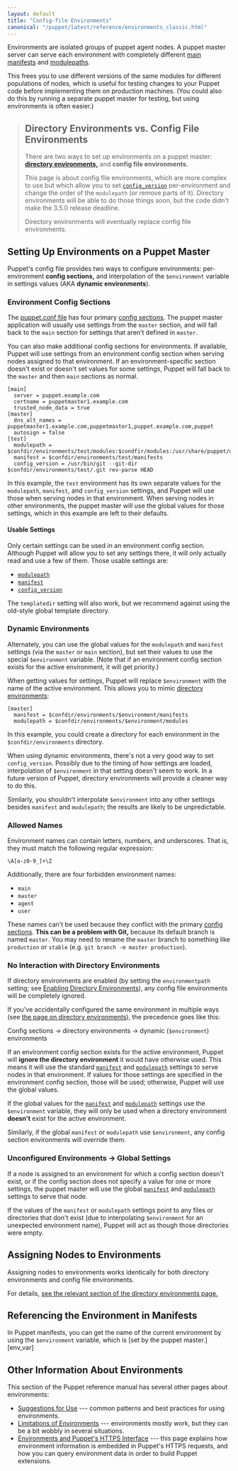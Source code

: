 ```yaml
---
layout: default
title: "Config-file Environments"
canonical: "/puppet/latest/reference/environments_classic.html"
---
```


[config_sections]: ./config_file_main.html#config-sections
[manifest_dir]: ./dirs_manifest.html
[modulepath]: ./dirs_modulepath.html
[config_version]: /puppet/3.5/reference/configuration.html#configversion
[puppet.conf]: ./config_file_main.html
[manifest_setting]: /puppet/3.5/reference/configuration.html#manifest
[modulepath_setting]: /puppet/3.5/reference/configuration.html#modulepath
[adrien_blog]: http://puppetlabs.com/blog/git-workflow-and-puppet-environments
[directory_environments]: ./environments.html
[dir_envs_enable]: ./environments.html#enabling-directory-environments

Environments are isolated groups of puppet agent nodes. A puppet master server can serve each environment with completely different [main manifests][manifest_dir] and [modulepaths][modulepath].

This frees you to use different versions of the same modules for different populations of nodes, which is useful for testing changes to your Puppet code before implementing them on production machines. (You could also do this by running a separate puppet master for testing, but using environments is often easier.)

> Directory Environments vs. Config File Environments
> -----
>
> There are two ways to set up environments on a puppet master: [**directory environments,**][directory_environments] and **config file environments.**
>
> This page is about config file environments, which are more complex to use but which allow you to set [`config_version`][config_version] per-environment and change the order of the `modulepath` (or remove parts of it). Directory environments will be able to do those things soon, but the code didn't make the 3.5.0 release deadline.
>
> Directory environments will eventually replace config file environments.


Setting Up Environments on a Puppet Master
-----

Puppet's config file provides two ways to configure environments: per-environment **config sections,** and interpolation of the `$environment` variable in settings values (AKA **dynamic environments**).

### Environment Config Sections

The [puppet.conf file][puppet.conf] has four primary [config sections][config_sections]. The puppet master application will usually use settings from the `master` section, and will fall back to the `main` section for settings that aren't defined in `master`.

You can also make additional config sections for environments. If available, Puppet will use settings from an environment config section when serving nodes assigned to that environment. If an environment-specific section doesn't exist or doesn't set values for some settings, Puppet will fall back to the `master` and then `main` sections as normal.

    [main]
      server = puppet.example.com
      certname = puppetmaster1.example.com
      trusted_node_data = true
    [master]
      dns_alt_names = puppetmaster1.example.com,puppetmaster1,puppet.example.com,puppet
      autosign = false
    [test]
      modulepath = $confdir/environments/test/modules:$condfir/modules:/usr/share/puppet/modules
      manifest = $confdir/environments/test/manifests
      config_version = /usr/bin/git --git-dir $confdir/environments/test/.git rev-parse HEAD

In this example, the `test` environment has its own separate values for the `modulepath`, `manifest`, and `config_version` settings, and Puppet will use those when serving nodes in that environment. When serving nodes in other environments, the puppet master will use the global values for those settings, which in this example are left to their defaults.

#### Usable Settings

Only certain settings can be used in an environment config section. Although Puppet will allow you to set any settings there, it will only actually read and use a few of them. Those usable settings are:

- [`modulepath`][modulepath_setting]
- [`manifest`][manifest_setting]
- [`config_version`][config_version]

The `templatedir` setting will also work, but we recommend against using the old-style global template directory.

### Dynamic Environments

Alternately, you can use the global values for the `modulepath` and `manifest` settings (via the `master` or `main` section), but set their values to use the special `$environment` variable. (Note that if an environment config section exists for the active environment, it will get priority.)

When getting values for settings, Puppet will replace `$environment` with the name of the active environment. This allows you to mimic [directory environments][directory_environments]:

    [master]
      manifest = $confdir/environments/$environment/manifests
      modulepath = $confdir/environments/$environment/modules

In this example, you could create a directory for each environment in the `$confdir/environments` directory.

When using dynamic environments, there's not a very good way to set `config_version`. Possibly due to the timing of how settings are loaded, interpolation of `$environment` in that setting doesn't seem to work. In a future version of Puppet, directory environments will provide a cleaner way to do this.

Similarly, you shouldn't interpolate `$environment` into any other settings besides `manifest` and `modulepath`; the results are likely to be unpredictable.

### Allowed Names

Environment names can contain letters, numbers, and underscores. That is, they must match the following regular expression:

`\A[a-z0-9_]+\Z`

Additionally, there are four forbidden environment names:

* `main`
* `master`
* `agent`
* `user`

These names can't be used because they conflict with the primary [config sections][config_sections]. **This can be a problem with Git,** because its default branch is named `master`. You may need to rename the `master` branch to something like `production` or `stable` (e.g. `git branch -m master production`).

### No Interaction with Directory Environments

If directory environments are enabled (by setting the `environmentpath` setting; see [Enabling Directory Environments][dir_envs_enable]), any config file environments will be completely ignored.

If you've accidentally configured the same environment in multiple ways (see [the page on directory environments][directory_environments]), the precedence goes like this:

Config sections → directory environments → dynamic (`$environment`) environments

If an environment config section exists for the active environment, Puppet will **ignore the directory environment** it would have otherwise used. This means it will use the standard [`manifest`][manifest_setting] and [`modulepath`][modulepath_setting] settings to serve nodes in that environment. If values for those settings are specified in the environment config section, those will be used; otherwise, Puppet will use the global values.

If the global values for the [`manifest`][manifest_setting] and [`modulepath`][modulepath_setting] settings use the `$environment` variable, they will only be used when a directory environment **doesn't** exist for the active environment.

Similarly, if the global `manifest` or `modulepath` use `$environment`, any config section environments will override them.

### Unconfigured Environments → Global Settings

If a node is assigned to an environment for which a config section doesn't exist, or if the config section does not specify a value for one or more settings, the puppet master will use the global [`manifest`][manifest_setting] and [`modulepath`][modulepath_setting] settings to serve that node.

If the values of the `manifest` or `modulepath` settings point to any files or directories that don't exist (due to interpolating `$environment` for an unexpected environment name), Puppet will act as though those directories were empty.


Assigning Nodes to Environments
-----

Assigning nodes to environments works identically for both directory environments and config file environments.

For details, [see the relevant section of the directory environments page.][assign_nodes]

[assign_nodes]: ./environments.html#assigning-nodes-to-environments

Referencing the Environment in Manifests
-----

[inpage_env_var]: #referencing-the-environment-in-manifests

In Puppet manifests, you can get the name of the current environment by using the `$environment` variable, which is [set by the puppet master.][env_var]


Other Information About Environments
-----

This section of the Puppet reference manual has several other pages about environments:

- [Suggestions for Use](./environments_suggestions.html) --- common patterns and best practices for using environments.
- [Limitations of Environments](./environments_limitations.html) --- environments mostly work, but they can be a bit wobbly in several situations.
- [Environments and Puppet's HTTPS Interface](./environments_https.html) --- this page explains how environment information is embedded in Puppet's HTTPS requests, and how you can query environment data in order to build Puppet extensions.
